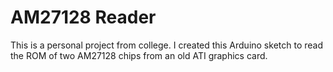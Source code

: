 # AM27128 Reader

This is a personal project from college. I created this Arduino sketch to read the ROM of two AM27128 chips from an old ATI graphics card.